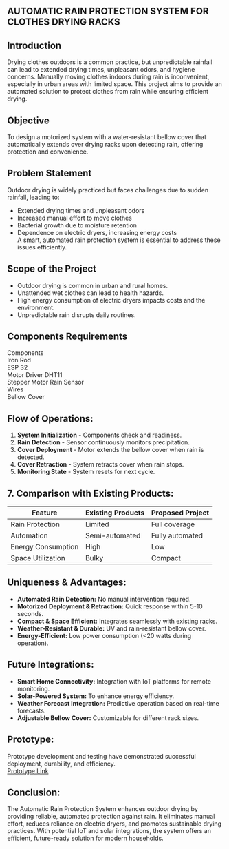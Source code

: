 
## AUTOMATIC RAIN PROTECTION SYSTEM FOR CLOTHES DRYING RACKS



## Introduction
Drying clothes outdoors is a common practice, but unpredictable rainfall can lead to extended drying times, unpleasant odors, and hygiene concerns. Manually moving clothes indoors during rain is inconvenient, especially in urban areas with limited space. This project aims to provide an automated solution to protect clothes from rain while ensuring efficient drying.

## Objective
To design a motorized system with a water-resistant bellow cover that automatically extends over drying racks upon detecting rain, offering protection and convenience.

## Problem Statement
Outdoor drying is widely practiced but faces challenges due to sudden rainfall, leading to:
- Extended drying times and unpleasant odors
- Increased manual effort to move clothes
- Bacterial growth due to moisture retention
- Dependence on electric dryers, increasing energy costs  
A smart, automated rain protection system is essential to address these issues efficiently.

## Scope of the Project 
- Outdoor drying is common in urban and rural homes.
- Unattended wet clothes can lead to health hazards.
- High energy consumption of electric dryers impacts costs and the environment.
- Unpredictable rain disrupts daily routines.

## Components Requirements
Components      
  Iron Rod     
  ESP 32        
  Motor Driver 
  DHT11        
  Stepper Motor 
  Rain Sensor  
  Wires        
 Bellow Cover 


## Flow of Operations:
1. **System Initialization** - Components check and readiness.
2. **Rain Detection** - Sensor continuously monitors precipitation.
3. **Cover Deployment** - Motor extends the bellow cover when rain is detected.
4. **Cover Retraction** - System retracts cover when rain stops.
5. **Monitoring State** - System resets for next cycle.

## 7. Comparison with Existing Products:
| Feature              | Existing Products | Proposed Project |
|----------------------|------------------|------------------|
| Rain Protection     | Limited          | Full coverage   |
| Automation         | Semi-automated   | Fully automated  |
| Energy Consumption | High             | Low             |
| Space Utilization  | Bulky            | Compact         |

## Uniqueness & Advantages:
- **Automated Rain Detection:** No manual intervention required.
- **Motorized Deployment & Retraction:** Quick response within 5-10 seconds.
- **Compact & Space Efficient:** Integrates seamlessly with existing racks.
- **Weather-Resistant & Durable:** UV and rain-resistant bellow cover.
- **Energy-Efficient:** Low power consumption (<20 watts during operation).

## Future Integrations:
- **Smart Home Connectivity:** Integration with IoT platforms for remote monitoring.
- **Solar-Powered System:** To enhance energy efficiency.
- **Weather Forecast Integration:** Predictive operation based on real-time forecasts.
- **Adjustable Bellow Cover:** Customizable for different rack sizes.

## Prototype:
Prototype development and testing have demonstrated successful deployment, durability, and efficiency.  
[Prototype Link](https://drive.google.com/file/d/1fqypYZ0EEewzw_ew_TRqU84IeyJ62mjE/view?usp=drivesdk)

## Conclusion:
The Automatic Rain Protection System enhances outdoor drying by providing reliable, automated protection against rain. It eliminates manual effort, reduces reliance on electric dryers, and promotes sustainable drying practices. With potential IoT and solar integrations, the system offers an efficient, future-ready solution for modern households.

